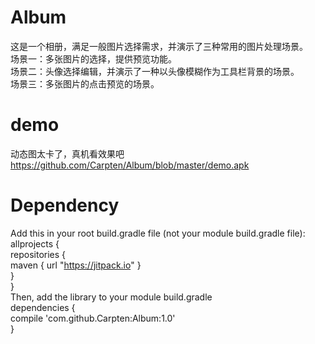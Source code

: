 # Album
这是一个相册，满足一般图片选择需求，并演示了三种常用的图片处理场景。
<br>场景一：多张图片的选择，提供预览功能。
<br>场景二：头像选择编辑，并演示了一种以头像模糊作为工具栏背景的场景。
<br>场景三：多张图片的点击预览的场景。

# demo
动态图太卡了，真机看效果吧 https://github.com/Carpten/Album/blob/master/demo.apk

# Dependency

Add this in your root build.gradle file (not your module build.gradle file):
<br> allprojects {
<br>  repositories {
<br>   maven { url "https://jitpack.io" }
<br>  }
<br> }
<br>Then, add the library to your module build.gradle
<br>dependencies {
<br>compile 'com.github.Carpten:Album:1.0'
<br>}
